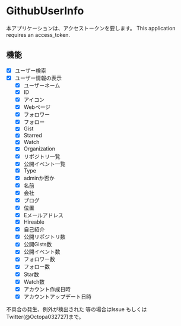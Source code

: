 ﻿# GithubUserInfo
本アプリケーションは、アクセストークンを要します。
This application requires an access_token.

## 機能
- [x] ユーザー検索
- [x] ユーザー情報の表示
	- [x] ユーザーネーム
	- [x] ID
	- [x] アイコン
	- [x] Webページ
	- [x] フォロワー
	- [x] フォロー
	- [x] Gist
	- [x] Starred
	- [x] Watch
	- [x] Organization
	- [x] リポジトリ一覧
	- [x] 公開イベント一覧
	- [x] Type
	- [x] adminか否か
	- [x] 名前
	- [x] 会社
	- [x] ブログ
	- [x] 位置
	- [x] Eメールアドレス
	- [x] Hireable
	- [x] 自己紹介
	- [x] 公開リポジトリ数
	- [x] 公開Gists数
	- [x] 公開イベント数
	- [x] フォロワー数
	- [x] フォロー数
	- [x] Star数
	- [x] Watch数
	- [x] アカウント作成日時
	- [x] アカウントアップデート日時

不具合の発生、例外が検出された 等の場合はIssue もしくは Twitter(@Octopa032727)まで。